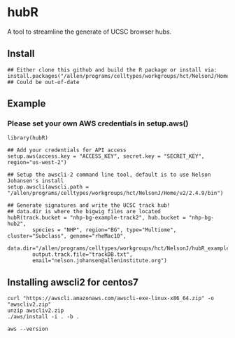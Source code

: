 # hubR
A tool to streamline the generate of UCSC browser hubs.

## Install
```
## Either clone this github and build the R package or install via:
install.packages("/allen/programs/celltypes/workgroups/hct/NelsonJ/Home/hubR/hubR_0.1.1.tar.gz") ## Could be out-of-date
```

## Example
### Please set your own AWS credentials in setup.aws()
```
library(hubR)

## Add your credentials for API access
setup.aws(access.key = "ACCESS_KEY", secret.key = "SECRET_KEY", region="us-west-2")

## Setup the awscli-2 command line tool, default is to use Nelson Johansen's install
setup.awscli(awscli.path = "/allen/programs/celltypes/workgroups/hct/NelsonJ/Home/v2/2.4.9/bin")

## Generate signatures and write the UCSC track hub! 
## data.dir is where the bigwig files are located
hubR(track.bucket = "nhp-bg-example-track2", hub.bucket = "nhp-bg-hub2",
        species = "NHP", region="BG", type="Multiome", cluster="Subclass", genome="rheMac10",
        data.dir="/allen/programs/celltypes/workgroups/hct/NelsonJ/hubR_example/",
        output.track.file="trackDB.txt", 
        email="nelson.johansen@alleninstitute.org")
```

## Installing awscli2 for centos7
```
curl "https://awscli.amazonaws.com/awscli-exe-linux-x86_64.zip" -o "awscliv2.zip"
unzip awscliv2.zip
./aws/install -i . -b .

aws --version
```

